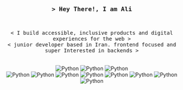 <h3 align="center">
        <samp>&gt; Hey There!, I am <b>Ali</b></samp>
</h3>
<br>
<p align="center">
        <samp>
                < I build accessible, inclusive products and digital experiences for the web >
                <br>
                < junior developer based in Iran. frontend focused and super Interested in backends  >
                <br>
                <br>
                <br>
        </samp>
        <img alt="Python" src="https://img.shields.io/badge/-Python-3776AB?style=flat-square&logo=Python&logoColor=white">
        <img alt="Python" src="https://img.shields.io/badge/Django-3776AB?style=flat-square&logo=django&logoColor=white">
        <img alt="Python" src="https://img.shields.io/badge/-DjangoRestFreamwork-3776AB?style=flat-square&logo=django&logoColor=white">
        <br>
        <img alt="Python" src="https://img.shields.io/badge/-HTML5-3776AB?style=flat-square&logo=HTML5&logoColor=white">
        <img alt="Python" src="https://img.shields.io/badge/-CSS3-3776AB?style=flat-square&logo=CSS3&logoColor=white">
        <img alt="Python" src="https://img.shields.io/badge/-JavaScript-3776AB?style=flat-square&logo=JavaScript&logoColor=white">
        <img alt="Python" src="https://img.shields.io/badge/-TypeScript-3776AB?style=flat-square&logo=TypeScript&logoColor=white">
        <img alt="Python" src="https://img.shields.io/badge/-React-3776AB?style=flat-square&logo=React&logoColor=white">
        <img alt="Python" src="https://img.shields.io/badge/-NextJs-3776AB?style=flat-square&logo=nextdotjs&logoColor=white">
        <img alt="Python" src="https://img.shields.io/badge/-Redux-3776AB?style=flat-square&logo=Redux&logoColor=white">
        <img alt="Python" src="https://img.shields.io/badge/-Socket.io-3776AB?style=flat-square&logo=Socket.io&logoColor=white">
</p>